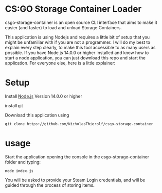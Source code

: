 # CS:GO Storage Container Loader
csgo-storage-container is an open source CLI interface that aims to make it easier (and faster) to load and unload Storage Containers.

This application is using Nodejs and requires a little bit of setup that you might be unfamiliar with if you are not a programmer. I will do my best to explain every step clearly, to make this tool accessible to as many users as possible. If you have Node.js 14.0.0 or higher installed and know how to start a node application, you can just download this repo and start the application. For everyone else, here is a little explainer:



# Setup
Install [Node.js](nodejs.org) Version 14.0.0 or higher

install git

Download this application using

```console
git clone https://github.com/NicholasThierolf/csgo-storage-container
```

# usage
Start the application opening the console in the csgo-storage-container folder and typing:
```console
node index.js
```

You will be asked to provide your Steam Login credentials, and will be guided through the process of storing items. 